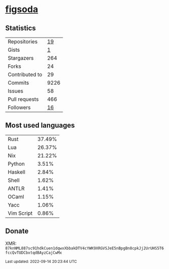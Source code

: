 # [figsoda](https://github.com/figsoda)

## Statistics

<table>
  <tr>
    <td>Repositories</td>
    <td><a href="https://github.com/figsoda?tab=repositories">
      19
    </a></td>
  </tr>
  <tr>
    <td>Gists</td>
    <td><a href="https://gist.github.com/figsoda">
      1
    </a></td>
  </tr>
  <tr>
    <td>Stargazers</td>
    <td>264</td>
  </tr>
  <tr>
    <td>Forks</td>
    <td>24</td>
  </tr>
  <tr>
    <td>Contributed to</td>
    <td>29</td>
  </tr>
  <tr>
    <td>Commits</td>
    <td>9226</td>
  </tr>
  <tr>
    <td>Issues</td>
    <td>58</td>
  </tr>
  <tr>
    <td>Pull requests</td>
    <td>466</td>
  </tr>
  <tr>
    <td>Followers</td>
    <td><a href="https://github.com/figsoda?tab=followers">
      16
    </a></td>
  </tr>
</table>

## Most used languages

<table> <tr><td>Rust</td><td>37.49%</td></tr><tr><td>Lua</td><td>26.37%</td></tr><tr><td>Nix</td><td>21.22%</td></tr><tr><td>Python</td><td>3.51%</td></tr><tr><td>Haskell</td><td>2.84%</td></tr><tr><td>Shell</td><td>1.62%</td></tr><tr><td>ANTLR</td><td>1.41%</td></tr><tr><td>OCaml</td><td>1.15%</td></tr><tr><td>Yacc</td><td>1.06%</td></tr><tr><td>Vim Script</td><td>0.86%</td></tr></table>

## Donate

XMR: `87knNML887sc91hdkCuen1dqwxXbbakDTV4cYWK9XRGVSJeE5nBpgBn8cpkJj2UrUHS5T6fccQvTUDCbxtqdBAyzCajCwMx`

<sub>Last updated: 2022-09-14 20:23:44 UTC</sub>
